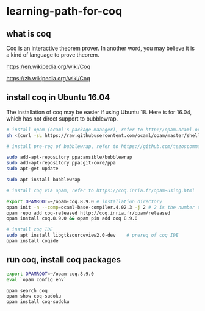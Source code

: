 # learning-path-for-coq


## what is coq

Coq is an interactive theorem prover. In another word, you may believe it is a kind of language to prove theorem.

https://en.wikipedia.org/wiki/Coq

https://zh.wikipedia.org/wiki/Coq

## install coq in Ubuntu 16.04

The installation of coq may be easier if using Ubuntu 18. Here is for 16.04, which has not direct support to bubblewrap. 

```bash
# install opam (ocaml's package maanger), refer to http://opam.ocaml.org/doc/Install.html
sh <(curl -sL https://raw.githubusercontent.com/ocaml/opam/master/shell/install.sh)

# install pre-req of bubblewrap, refer to https://github.com/tezoscommunity/FAQ/blob/master/Compile_Mainnet.md

sudo add-apt-repository ppa:ansible/bubblewrap
sudo add-apt-repository ppa:git-core/ppa
sudo apt-get update

sudo apt install bubblewrap

# install coq via opam, refer to https://coq.inria.fr/opam-using.html

export OPAMROOT=~/opam-coq.8.9.0 # installation directory
opam init -n --comp=ocaml-base-compiler.4.02.3 -j 2 # 2 is the number of CPU cores
opam repo add coq-released http://coq.inria.fr/opam/released
opam install coq.8.9.0 && opam pin add coq 8.9.0

# install coq IDE
sudo apt install libgtksourceview2.0-dev    # prereq of coq IDE
opam install coqide

```

## run coq, install coq packages 

```bash
export OPAMROOT=~/opam-coq.8.9.0
eval `opam config env`

opam search coq
opam show coq-sudoku
opam install coq-sudoku

```
